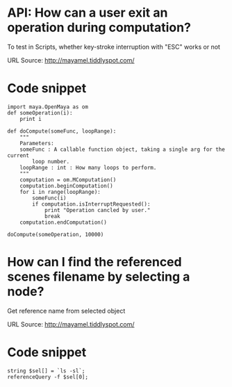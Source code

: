 # **API: How can a user exit an operation during computation?** #

To test in Scripts, whether key-stroke interruption with "ESC" works or not

URL Source: http://mayamel.tiddlyspot.com/


# **Code snippet** #

```
import maya.OpenMaya as om
def someOperation(i):
    print i

def doCompute(someFunc, loopRange):
    """
    Parameters:
    someFunc : A callable function object, taking a single arg for the current
        loop number.
    loopRange : int : How many loops to perform.
    """
    computation = om.MComputation()
    computation.beginComputation()
    for i in range(loopRange):
        someFunc(i)
        if computation.isInterruptRequested():
            print "Operation cancled by user."
            break
    computation.endComputation()

doCompute(someOperation, 10000)
```


# **How can I find the referenced scenes filename by selecting a node?** #

Get reference name from selected object

URL Source: http://mayamel.tiddlyspot.com/


# **Code snippet** #

```
string $sel[] = `ls -sl`;
referenceQuery -f $sel[0];
```